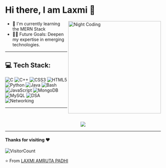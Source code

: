 # Hi there, I am Laxmi 👋
 
<img align="right" alt="Night Coding" width="300" src="https://cdn.dribbble.com/users/1059583/screenshots/4171367/media/5c8264a20b247115b68e6c2f4a39c91d.gif" />

- 🌱 I'm currently learning the MERN Stack  
- 💪🏼 Future Goals: Deepen my expertise in emerging technologies.

---

## 💻 Tech Stack:
![C](https://img.shields.io/badge/C-00599C?style=for-the-badge&logo=c&logoColor=white)
![C++](https://img.shields.io/badge/C++-00599C?style=for-the-badge&logo=c%2B%2B&logoColor=white)
![CSS3](https://img.shields.io/badge/CSS3-1572B6?style=for-the-badge&logo=css3&logoColor=white)
![HTML5](https://img.shields.io/badge/HTML5-E34F26?style=for-the-badge&logo=html5&logoColor=white)
![Python](https://img.shields.io/badge/Python-3776AB?style=for-the-badge&logo=python&logoColor=white)
![Java](https://img.shields.io/badge/Java-007396?style=for-the-badge&logo=java&logoColor=white)
![Bash](https://img.shields.io/badge/Bash-4EAA25?style=for-the-badge&logo=gnubash&logoColor=white)
![JavaScript](https://img.shields.io/badge/JavaScript-F7DF1E?style=for-the-badge&logo=javascript&logoColor=black)
![MongoDB](https://img.shields.io/badge/MongoDB-47A248?style=for-the-badge&logo=mongodb&logoColor=white)
![MySQL](https://img.shields.io/badge/MySQL-4479A1?style=for-the-badge&logo=mysql&logoColor=white)
![DSA](https://img.shields.io/badge/Data%20Structures%20%26%20Algorithms-0A66C2?style=for-the-badge&logo=knowledgebase&logoColor=white)
![Networking](https://img.shields.io/badge/Computer%20Networking-228BE6?style=for-the-badge&logo=icloud&logoColor=white)

---

</p>
<br />

<p align = "center">
  <a href="https://github.com/laxmiamrutapadhi/github-readme-streak-stats">
    <img src="http://github-readme-streak-stats.herokuapp.com?user=laxmiamrutapadhi&theme=midnight-purple&ring=DD8F09&fire=DD8F09&dates=20DD0A&currStreakNum=DDDDDD&sideNums=DDDDDD" />
  </a>
</p> 
<!-- 
<br /> -->
 
---

#### Thanks for visiting :heart:

![VisitorCount](https://profile-counter.glitch.me/laxmiamrutapadhi/count.svg)


⭐ From [LAXMI AMRUTA PADHI](https://github.com/laxmiamrutapadhi
)

